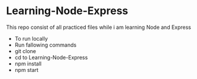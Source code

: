 # Learning-Node-Express
This repo consist of all practiced files while i am learning Node and Express

- To run locally
- Run fallowing commands
- git clone <this repo url>
- cd to Learning-Node-Express
- npm install
- npm start

